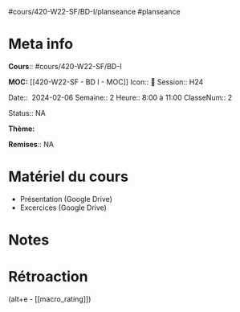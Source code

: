 #cours/420-W22-SF/BD-I/planseance #planseance
# Meta info
**Cours**::  #cours/420-W22-SF/BD-I

**MOC:** [[420-W22-SF - BD I - MOC]]
Icon:: 🐷
Session:: H24

Date::  2024-02-06
Semaine:: 2
Heure:: 8:00 à 11:00
ClasseNum:: 2

Status:: <span class="chip na">NA</span>

**Thème:**

**Remises**:: <span class="chip na">NA</span>

# Matériel du cours
* Présentation (Google Drive)
* Excercices (Google Drive)

# Notes

# Rétroaction
(alt+e - [[macro_rating]])